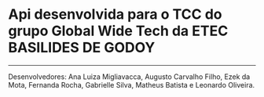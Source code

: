 # Api desenvolvida para o TCC do grupo Global Wide Tech da ETEC BASILIDES DE GODOY
----------------------------------------------------------------------------------
Desenvolvedores: Ana Luiza Migliavacca, Augusto Carvalho Filho, Ezek da Mota, Fernanda Rocha, Gabrielle Silva, Matheus Batista e Leonardo Oliveira.
